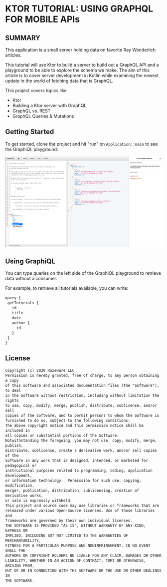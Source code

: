 # KTOR TUTORIAL: USING GRAPHQL FOR MOBILE APIs
## SUMMARY
This application is a small server holding data on favorite Ray Wenderlich articles.

This tutorial will use Ktor to build a server to build out a GraphQL API and a playground to be able to explore 
the schema we make. The aim of this article is to cover server development in Kotlin while examining the newest update in 
the world of fetching data that is GraphQL.

This project covers topics like
- Ktor
- Building a Ktor server with GraphQL
- GraphQL vs. REST
- GraphQL Queries & Mutations

## Getting Started
To get started, clone the project and hit "run" on `Application::main` to see the GraphiQL playground:

![Alt Text](graphiql_playground.png)

## Using GraphiQL

You can type queries on the left side of the GraphiQL playground to
 retrieve data without a consumer. 
 
 For example, to retrieve all tutorials available, you can write:
 
 ```
query {
  getTutorials {
    id
    title
    date
    author {
      id
    }
  }
}
``` 

## License
```
Copyright (c) 2020 Razeware LLC
Permission is hereby granted, free of charge, to any person obtaining a copy
of this software and associated documentation files (the "Software"), to deal
in the Software without restriction, including without limitation the rights
to use, copy, modify, merge, publish, distribute, sublicense, and/or sell
copies of the Software, and to permit persons to whom the Software is
furnished to do so, subject to the following conditions:
The above copyright notice and this permission notice shall be included in
all copies or substantial portions of the Software.
Notwithstanding the foregoing, you may not use, copy, modify, merge, publish,
distribute, sublicense, create a derivative work, and/or sell copies of the
Software in any work that is designed, intended, or marketed for pedagogical or
instructional purposes related to programming, coding, application development,
or information technology.  Permission for such use, copying, modification,
merger, publication, distribution, sublicensing, creation of derivative works,
or sale is expressly withheld.
This project and source code may use libraries or frameworks that are
released under various Open-Source licenses. Use of those libraries and
frameworks are governed by their own individual licenses.
THE SOFTWARE IS PROVIDED "AS IS", WITHOUT WARRANTY OF ANY KIND, EXPRESS OR
IMPLIED, INCLUDING BUT NOT LIMITED TO THE WARRANTIES OF MERCHANTABILITY,
FITNESS FOR A PARTICULAR PURPOSE AND NONINFRINGEMENT. IN NO EVENT SHALL THE
AUTHORS OR COPYRIGHT HOLDERS BE LIABLE FOR ANY CLAIM, DAMAGES OR OTHER
LIABILITY, WHETHER IN AN ACTION OF CONTRACT, TORT OR OTHERWISE, ARISING FROM,
OUT OF OR IN CONNECTION WITH THE SOFTWARE OR THE USE OR OTHER DEALINGS IN
THE SOFTWARE.
```
